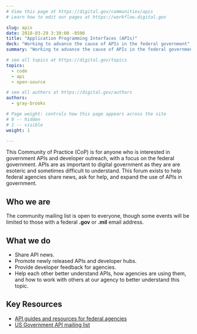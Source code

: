 ```yaml
---
# View this page at https://digital.gov/communities/apis
# Learn how to edit our pages at https://workflow.digital.gov

slug: apis
date: 2018-03-29 3:30:00 -0500
title: "Application Programming Interfaces (APIs)"
deck: "Working to advance the cause of APIs in the federal government"
summary: "Working to advance the cause of APIs in the federal government."

# see all topics at https://digital.gov/topics
topics:
  - code
  - api
  - open-source

# see all authors at https://digital.gov/authors
authors:
  - gray-brooks

# Page weight: controls how this page appears across the site
# 0 -- hidden
# 1 -- visible
weight: 1

---
```


This Community of Practice (CoP) is for anyone who is interested in government APIs and developer outreach, with a focus on the federal government. APIs are as important to digital government as they are are esoteric and sometimes difficult to understand. This forum exists to help federal agencies share news, ask for help, and expand the use of APIs in government.

## Who we are

The community mailing list is open to everyone, though some events will be limited to those with a federal **.gov** or **.mil** email address.

## What we do

* Share API news.
* Promote newly released APIs and developer hubs.
* Provide developer feedback for agencies.
* Help each other better understand APIs, how agencies are using them, and how to work with others at our agency to better understand this topic.

## Key Resources

- [API guides and resources for federal agencies](https://api-all-the-x.18f.gov/)
- [US Government API mailing list](https://groups.google.com/forum/?nomobile=true#!forum/us-government-apis)
